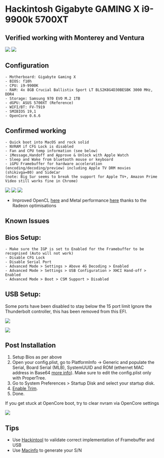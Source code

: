 # Hackintosh Gigabyte GAMING X i9-9900k 5700XT

## Verified working with Monterey and Ventura


![](https://github.com/extric99/Hackintosh-Gigabyte-Z390-GAMING-X-i7-9900k-5700XT/blob/master/screenshot/Screenshot_Info.png)
![](https://github.com/extric99/Hackintosh-Gigabyte-Z390-GAMING-X-i7-9900k-5700XT/blob/master/screenshot/Screenshot_BigSur.png)

## Configuration
```
- Motherboard: Gigabyte Gaming X
- BIOS: f10h
- CPU: i9-9900K  
- RAM: 4x 8GB Crucial Ballistix Sport LT BLS2K8G4D30BESBK 3000 MHz, DDR4
- Storage: Samsung 970 EVO M.2 1TB  
- dGPU: ASUS 5700XT (Reference)  
- WIFI/BT: FV-T919  
- SMIBIOS 19,1
- OpenCore 0.6.6
```
## Confirmed working
```
- Quick boot into MacOS and rock solid
- NVRAM if CFG Lock is disabled
- Fan and CPU temp information (see below)
- iMessage,Handoff and Approve & Unlock with Apple Watch
- Sleep and Wake from bluetooth mouse or keyboard
- iGPU Framebuffer for hardware acceleration (encoding/decoding/preview) including Apple TV DRM movies (shikivga=80) and SideCar
(note: Big Sur seems to break the support for Apple TV+, Amazon Prime Video still works fine in Chrome)
```
![](https://github.com/extric99/Hackintosh-Gigabyte-Z390-GAMING-X-i7-9900k-5700XT/blob/master/screenshot/Screenshot_temp.png)
![](https://github.com/extric99/Hackintosh-Gigabyte-Z390-GAMING-X-i7-9900k-5700XT/blob/master/screenshot/Screenshot_Hackintool_1.png)
![](https://github.com/extric99/Hackintosh-Gigabyte-Z390-GAMING-X-i7-9900k-5700XT/blob/master/screenshot/Screenshot%20Framebuffer.png)

- Improved OpenCL [here](https://browser.geekbench.com/v5/compute/1264374) and Metal performance [here](https://browser.geekbench.com/v5/compute/1264376) thanks to the Radeon optimisations

## Known Issues


## Bios Setup:
```
- Make sure the IGP is set to Enabled for the Framebuffer to be recognised (Auto will not work)
- Disable CFG Lock
- Disable Serial Port
- Advanced Mode > Settings > Above 4G Decoding > Enabled
- Advanced Mode > Settings > USB Configuration > XHCI Hand-off > Enabled
- Advanced Mode > Boot > CSM Support > Disabled
```

## USB Setup:

Some ports have been disabled to stay below the 15 port limit
Ignore the Thunderbolt controller, this has been removed from this EFI.

![](https://github.com/extric99/Hackintosh-Gigabyte-Z390-GAMING-X-i7-9900k-5700XT/blob/master/screenshot/Screenshot_USB_Layout.png)

![](https://github.com/extric99/Hackintosh-Gigabyte-Z390-GAMING-X-i7-9900k-5700XT/blob/master/screenshot/Screenshot_USB.png)

## Post Installation

1. Setup Bios as per above
2. Open your config.plist, go to PlatformInfo -> Generic and populate the Serial, Board Serial (MLB), SystemUUID and ROM (ethernet MAC address in Base64 [more info](https://dortania.github.io/OpenCore-Post-Install/universal/iservices.html#fixing-en0)). Make sure to edit the config.plist only with ProperTree.
3. Go to System Preferences > Startup Disk and select your startup disk.
4. [Enable Trim](https://www.howtogeek.com/222077/how-to-enable-trim-for-third-party-ssds-on-mac-os-x/).
5. Done.

If you get stuck at OpenCore boot, try to clear nvram via OpenCore settings  

![](https://github.com/extric99/Hackintosh-Gigabyte-Z390-GAMING-X-i7-9900k-5700XT/blob/master/screenshot/Screenshot_MAC.png)


## Tips
- Use [Hackintool](http://headsoft.com.au/download/mac/Hackintool.zip) to validate correct implementation of Framebuffer and USB
- Use [Macinfo](https://github.com/acidanthera/MacInfoPkg) to generate your S/N
